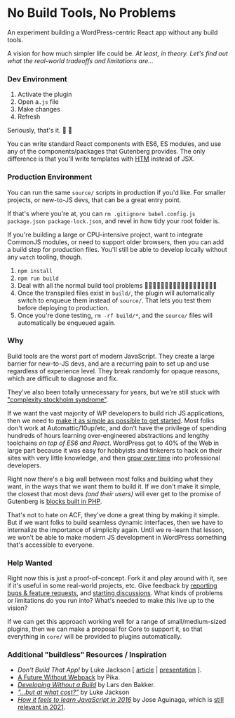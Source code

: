 # No Build Tools, No Problems

An experiment building a WordPress-centric React app without any build tools.

A vision for how much simpler life could be. _At least, in theory. Let's find out what the real-world tradeoffs and limitations are..._


### Dev Environment

1. Activate the plugin
1. Open a`.js` file
1. Make changes
1. Refresh

Seriously, that's it. 🥃 🍰

You can write standard React components with ES6, ES modules, and use any of the components/packages that Gutenberg provides. The only difference is that you'll write templates with [HTM](https://github.com/developit/htm) instead of JSX.


### Production Environment

You can run the same `source/` scripts in production if you'd like. For smaller projects, or new-to-JS devs, that can be a great entry point.

If that's where you're at, you can `rm .gitignore babel.config.js package.json package-lock.json`, and revel in how tidy your root folder is.

If you're building a large or CPU-intensive project, want to integrate CommonJS modules, or need to support older browsers, then you can add a build step for production files. You'll still be able to develop locally without any `watch` tooling, though.

1. `npm install`
1. `npm run build`
1. Deal with all the normal build tool problems  🙁😞😖🥃😩😢🥃😭😡🥃🤬🥃🥃🥃🥱🛌💤🔁
1. Once the transpiled files exist in `build/`, the plugin will automatically switch to enqueue them instead of `source/`. That lets you test them before deploying to production.
1. Once you're done testing, `rm -rf build/*`, and the `source/` files will automatically be enqueued again.


### Why

Build tools are the worst part of modern JavaScript. They create a large barrier for new-to-JS devs, and are a recurring pain to set up and use regardless of experience level. They break randomly for opaque reasons, which are difficult to diagnose and fix.

They've also been totally unnecessary for years, but we're still stuck with ["complexity stockholm syndrome"](https://www.pika.dev/blog/pika-web-a-future-without-webpack).

If we want the vast majority of WP developers to build rich JS applications, then we need to [make it as simple as possible to get started](https://iandunn.name/2019/12/26/the-simplest-way-to-build-a-gutenberg-block/). Most folks don't work at Automattic/10up/etc, and don't have the privilege of spending hundreds of hours learning over-engineered abstractions and lengthy toolchains _on top of ES6 and React_. WordPress got to 40% of the Web in large part because it was easy for hobbyists and tinkerers to hack on their sites with very little knowledge, and then [grow over time](https://www.gatsbyjs.com/docs/conceptual/gatsby-core-philosophy/#progressively-disclose-complexity) into professional developers.

Right now there's a big wall between most folks and building what they want, in the ways that we want them to build it. If we don't make it simple, the closest that most devs _(and their users)_ will ever get to the promise of Gutenberg is [blocks built in PHP](https://www.advancedcustomfields.com/resources/blocks/).

That's not to hate on ACF, they've done a great thing by making it simple. But if we want folks to build seamless dynamic interfaces, then we have to internalize the importance of simplicity again. Until we re-learn that lesson, we won't be able to make modern JS development in WordPress something that's accessible to everyone.


### Help Wanted

Right now this is just a proof-of-concept. Fork it and play around with it, see if it's useful in some real-world projects, etc. Give feedback by [reporting bugs & feature requests](https://github.com/iandunn/no-build-tools-no-problems/issues), and [starting discussions](https://github.com/iandunn/no-build-tools-no-problems/discussions). What kinds of problems or limitations do you run into? What's needed to make this live up to the vision?

If we can get this approach working well for a range of small/medium-sized plugins, then we can make a proposal for Core to support it, so that everything in `core/` will be provided to plugins automatically.


### Additional "buildless" Resources / Inspiration

* _Don't Build That App!_ by Luke Jackson [ [article](https://formidable.com/blog/2019/no-build-step/) | [presentation](https://www.youtube.com/watch?v=mVjZQrsXBQE) ].
* [A Future Without Webpack](https://www.pika.dev/blog/pika-web-a-future-without-webpack) by Pika.
* _[Developing Without a Build](https://dev.to/open-wc/developing-without-a-build-1-introduction-26ao)_ by Lars den Bakker.
* _["...but at what cost?"](https://github.com/lukejacksonn/perflink/issues/15#issuecomment-480509410)_ by Luke Jackson
* _[How it feels to learn JavaScript in 2016](https://hackernoon.com/how-it-feels-to-learn-javascript-in-2016-d3a717dd577f)_ by Jose Aguinaga, which is [still relevant in 2021](https://lea.verou.me/2020/05/todays-javascript-from-an-outsiders-perspective/).